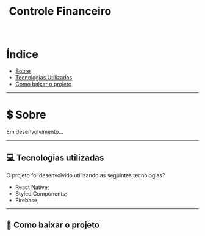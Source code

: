  <h1 align="Left">  
  <img src="">
  <Strong>Controle Financeiro</Strong>
 </h1>

<h1>
  <img src="" />
<h1>

# Índice

- [Sobre](#-sobre)
- [Tecnologias Utilizadas](#-tecnologias-utilizadas)
- [Como baixar o projeto](#-como-baixar-o-projeto)

---

# 💲 Sobre

Em desenvolvimento...

---

## 💻 Tecnologias utilizadas

O projeto foi desenvolvido utilizando as seguintes tecnologias?

- React Native;
- Styled Components;
- Firebase;

---

## 📁 Como baixar o projeto

```bash

```
